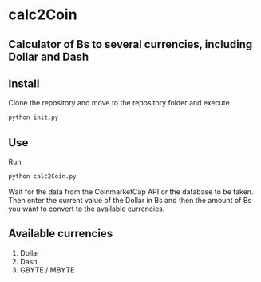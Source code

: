 # calc2Coin
## Calculator of Bs to several currencies, including Dollar and Dash
## Install
Clone the repository and move to the repository folder and execute
```bash
python init.py
```
## Use
Run
```bash
python calc2Coin.py
```
Wait for the data from the CoinmarketCap API or the database to be taken. Then enter the current value of the Dollar in Bs and then the amount of Bs you want to convert to the available currencies.

## Available currencies
1. Dollar
2. Dash
3. GBYTE / MBYTE
